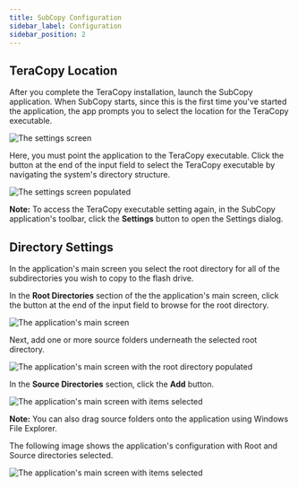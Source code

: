 ```yaml
---
title: SubCopy Configuration
sidebar_label: Configuration
sidebar_position: 2
---
```


## TeraCopy Location

After you complete the TeraCopy installation, launch the SubCopy application. When SubCopy starts, since this is the first time you've started the application, the app prompts you to select the location for the TeraCopy executable.

![The settings screen](/images/SubCopy/subcopy-start-1.png)

Here, you must point the application to the TeraCopy executable. Click the button at the end of the input field to select the TeraCopy executable by navigating the system's directory structure.

![The settings screen populated](/images/SubCopy/subcopy-start-2.png)

**Note:** To access the TeraCopy executable setting again, in the SubCopy application's toolbar, click the **Settings** button to open the Settings dialog.

## Directory Settings

In the application's main screen you select the root directory for all of the subdirectories you wish to copy to the flash drive. 

In the **Root Directories** section of the the application's main screen, click the button at the end of the input field to browse for the root directory.

![The application's main screen](/images/SubCopy/subcopy-main-1.png)

Next, add one or more source folders underneath the selected root directory.

![The application's main screen with the root directory populated](/images/SubCopy/subcopy-main-2.png)

In the **Source Directories** section, click the **Add** button. 

![The application's main screen with items selected](/images/SubCopy/subcopy-main-3.png)

**Note:** You can also drag source folders onto the application using Windows File Explorer.

The following image shows the application's configuration with Root and Source directories selected.

![The application's main screen with items selected](/images/SubCopy/subcopy-main-4.png)
